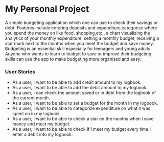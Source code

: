 # My Personal Project

 A simple budgeting application which one can use to check their savings or debt. Features include 
entering deposits and expenditure,categorize where you spend the money on like food, shopping,etc., a chart visualizing
the analytics of your monthly expenditure, setting a monthly budget, receiving a star mark next to the months when
you meet the budget and save money. Budgeting is an essential skill especially for teenagers and young adults. Anyone
who wants to learn to budget to save or improve their budgeting skills can use the app to make budgeting more organised
and easy.


### User Stories
- As a user, I want to be able to add credit amount to my logbook.
- As a user, I want to be able to add the debit amount to my logbook.
- As a user, I can check the amount saved or in debt from the logbook of the current month.
- As a user, I want to be able to set a budget for the month in my logbook.
- As a user, I want to be able to categorize expenditure on what it was spent on in my logbook
- As a user, I want to be able to check a star on the months when I save money and meet my budget.
- As a user, I want to be able to check if I meet my budget every time I enter a debit into my logbook.

 
